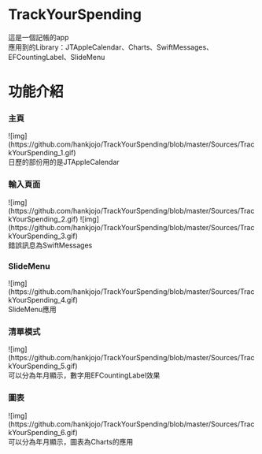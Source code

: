 # TrackYourSpending
這是一個記帳的app<br/>
應用到的Library：JTAppleCalendar、Charts、SwiftMessages、EFCountingLabel、SlideMenu<br/>

功能介紹
=======

<h3>主頁</h3>
![img](https://github.com/hankjojo/TrackYourSpending/blob/master/Sources/TrackYourSpending_1.gif)<br/>
日歷的部份用的是JTAppleCalendar

<h3>輸入頁面</h3>
![img](https://github.com/hankjojo/TrackYourSpending/blob/master/Sources/TrackYourSpending_2.gif)
![img](https://github.com/hankjojo/TrackYourSpending/blob/master/Sources/TrackYourSpending_3.gif)<br/>
錯誤訊息為SwiftMessages

<h3>SlideMenu</h3>
![img](https://github.com/hankjojo/TrackYourSpending/blob/master/Sources/TrackYourSpending_4.gif)<br/>
SlideMenu應用

<h3>清單模式</h3>
![img](https://github.com/hankjojo/TrackYourSpending/blob/master/Sources/TrackYourSpending_5.gif)<br/>
可以分為年月顯示，數字用EFCountingLabel效果

<h3>圖表</h3>
![img](https://github.com/hankjojo/TrackYourSpending/blob/master/Sources/TrackYourSpending_6.gif)<br/>
可以分為年月顯示，圖表為Charts的應用
